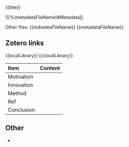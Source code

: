 {{title}}

![[%(metadataFileName)#Metadata]]

Other files:
{{mdnotesFileName}}
{{metadataFileName}}

## Zotero links

{{localLibrary}}
{{cloudLibrary}}

| Item       | Content |
| :--------- | :------ |
| Motivation |         |
| Innovation |         |
| Method     |         |
| Ref        |         |
| Conclusion |         |

## Other

-
